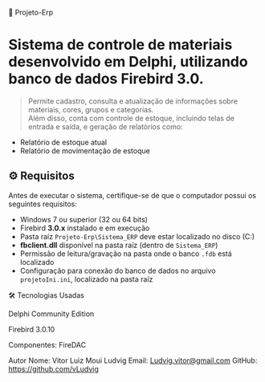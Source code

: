 🧾 Projeto-Erp

# Sistema de controle de materiais desenvolvido em Delphi, utilizando banco de dados Firebird 3.0. 
> Permite cadastro, consulta e atualização de informações sobre materiais, cores, grupos e categorias.  
> Além disso, conta com controle de estoque, incluindo telas de entrada e saída, e geração de relatórios como:
- Relatório de estoque atual
- Relatório de movimentação de estoque

## ⚙️ Requisitos

Antes de executar o sistema, certifique-se de que o computador possui os seguintes requisitos:

- Windows 7 ou superior (32 ou 64 bits)
- Firebird **3.0.x** instalado e em execução
- Pasta raíz `Projeto-Erp\Sistema_ERP` deve estar localizado no disco (C:)
- **fbclient.dll** disponível na pasta raíz (dentro de `Sistema_ERP`)
- Permissão de leitura/gravação na pasta onde o banco `.fdb` está localizado
- Configuração para conexão do banco de dados no arquivo `projetoIni.ini`, localizado na pasta raíz

🛠️ Tecnologias Usadas

Delphi Community Edition

Firebird 3.0.10

Componentes: FireDAC 

Autor
Nome: Vitor Luiz Moui Ludvig
Email: Ludvig.vitor@gmail.com
GitHub: https://github.com/vLudvig
